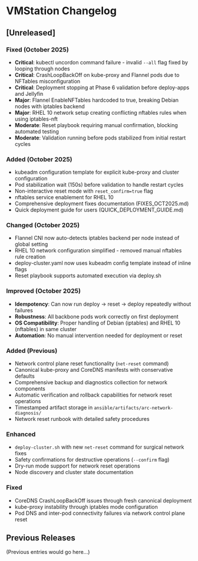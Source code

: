 # VMStation Changelog

## [Unreleased]

### Fixed (October 2025)
- **Critical**: kubectl uncordon command failure - invalid `--all` flag fixed by looping through nodes
- **Critical**: CrashLoopBackOff on kube-proxy and Flannel pods due to NFTables misconfiguration
- **Critical**: Deployment stopping at Phase 6 validation before deploy-apps and Jellyfin
- **Major**: Flannel EnableNFTables hardcoded to true, breaking Debian nodes with iptables backend
- **Major**: RHEL 10 network setup creating conflicting nftables rules when using iptables-nft
- **Moderate**: Reset playbook requiring manual confirmation, blocking automated testing
- **Moderate**: Validation running before pods stabilized from initial restart cycles

### Added (October 2025)
- kubeadm configuration template for explicit kube-proxy and cluster configuration
- Pod stabilization wait (150s) before validation to handle restart cycles
- Non-interactive reset mode with `reset_confirm=true` flag
- nftables service enablement for RHEL 10
- Comprehensive deployment fixes documentation (FIXES_OCT2025.md)
- Quick deployment guide for users (QUICK_DEPLOYMENT_GUIDE.md)

### Changed (October 2025)
- Flannel CNI now auto-detects iptables backend per node instead of global setting
- RHEL 10 network configuration simplified - removed manual nftables rule creation
- deploy-cluster.yaml now uses kubeadm config template instead of inline flags
- Reset playbook supports automated execution via deploy.sh

### Improved (October 2025)
- **Idempotency**: Can now run deploy -> reset -> deploy repeatedly without failures
- **Robustness**: All backbone pods work correctly on first deployment
- **OS Compatibility**: Proper handling of Debian (iptables) and RHEL 10 (nftables) in same cluster
- **Automation**: No manual intervention needed for deployment or reset

### Added (Previous)
- Network control plane reset functionality (`net-reset` command)
- Canonical kube-proxy and CoreDNS manifests with conservative defaults
- Comprehensive backup and diagnostics collection for network components
- Automatic verification and rollback capabilities for network reset operations
- Timestamped artifact storage in `ansible/artifacts/arc-network-diagnosis/`
- Network reset runbook with detailed safety procedures

### Enhanced
- `deploy-cluster.sh` with new `net-reset` command for surgical network fixes
- Safety confirmations for destructive operations (`--confirm` flag)
- Dry-run mode support for network reset operations
- Node discovery and cluster state documentation

### Fixed
- CoreDNS CrashLoopBackOff issues through fresh canonical deployment
- kube-proxy instability through iptables mode configuration
- Pod DNS and inter-pod connectivity failures via network control plane reset

## Previous Releases
(Previous entries would go here...)